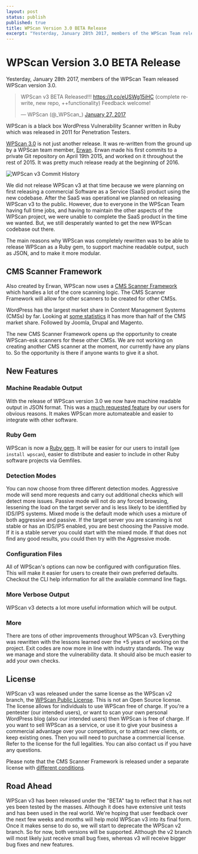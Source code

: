 ```yaml
---
layout: post
status: publish
published: true
title: WPScan Version 3.0 BETA Release
excerpt: "Yesterday, January 28th 2017, members of the WPScan Team released WPScan version 3.0. WPScan is a black box WordPress Vulnerability Scanner written in Ruby which was released in 2011 for Penetration Testers. WPScan 3.0 is not just another release. It was re-written from the ground up by a WPScan team member, Erwan."
---
```


# WPScan Version 3.0 BETA Release

Yesterday, January 28th 2017, members of the WPScan Team released WPScan version 3.0.

<blockquote class="twitter-tweet" data-lang="en"><p lang="en" dir="ltr">WPScan v3 BETA Released!!! <a href="https://t.co/eUSWg15iHC">https://t.co/eUSWg15iHC</a> (complete rewrite, new repo, ++functionality) Feedback welcome!</p>&mdash; WPScan (@_WPScan_) <a href="https://twitter.com/_WPScan_/status/824996933391499266">January 27, 2017</a></blockquote>
<script async src="//platform.twitter.com/widgets.js" charset="utf-8"></script>

WPScan is a black box WordPress Vulnerability Scanner written in Ruby which was released in 2011 for Penetration Testers.

[WPScan 3.0](https://github.com/wpscanteam/wpscan-v3/) is not just another release. It was re-written from the ground up by a WPScan team member, [Erwan](https://twitter.com/erwan_lr). Erwan made his first commits to a private Git repository on April 19th 2015, and worked on it throughout the rest of 2015. It was pretty much release ready at the beginning of 2016.

![WPScan v3 Commit History](http://i.imgur.com/z6HDPiM.png)

We did not release WPScan v3 at that time because we were planning on first releasing a commercial Software as a Service (SaaS) product using the new codebase. After the SaaS was operational we planned on releasing WPScan v3 to the public. However, due to everyone in the WPScan Team  having full time jobs, and having to maintain the other aspects of the WPScan project, we were unable to complete the SaaS product in the time we wanted. But, we still desperately wanted to get the new WPScan codebase out there.

The main reasons why WPScan was completely rewritten was to be able to release WPScan as a Ruby gem, to support machine readable output, such as JSON, and to make it more modular.

## CMS Scanner Framework

Also created by Erwan, WPScan now uses a [CMS Scanner Framework](https://github.com/wpscanteam/CMSScanner) which handles a lot of the core scanning logic. The CMS Scanner Framework will allow for other scanners to be created for other CMSs.

WordPress has the largest market share in Content Management Systems (CMSs) by far. Looking at [some statistics](https://w3techs.com/technologies/history_overview/content_management) it has more than half of the CMS market share. Followed by Joomla, Drupal and Magento.

The new CMS Scanner Framework opens up the opportunity to create WPScan-esk scanners for these other CMSs. We are not working on creating another CMS scanner at the moment, nor currently have any plans to. So the opportunity is there if anyone wants to give it a shot.

## New Features

### Machine Readable Output

With the release of WPScan version 3.0 we now have machine readable output in JSON format. This was a [much requested feature](https://github.com/wpscanteam/wpscan/issues/198) by our users for obvious reasons. It makes WPScan more automateable and easier to integrate with other software.

### Ruby Gem

WPScan is now a [Ruby gem](https://rubygems.org/gems/wpscan). It will be easier for our users to install (`gem install wpscan`), easier to distribute and easier to include in other Ruby software projects via Gemfiles.

### Detection Modes

You can now choose from three different detection modes. Aggressive mode will send more requests and carry out additional checks which will detect more issues. Passive mode will not do any forced browsing, lessening the load on the target server and is less likely to be identified by IDS/IPS systems. Mixed mode is the default mode which uses a mixture of both aggressive and passive. If the target server you are scanning is not stable or has an IDS/IPS enabled, you are best choosing the Passive mode. If it is a stable server you could start with the mixed mode. If that does not find any good results, you could then try with the Aggressive mode.

### Configuration Files

All of WPScan's options can now be configured with configuration files. This will make it easier for users to create their own preferred defaults. Checkout the CLI help information for all the available command line flags.

### More Verbose Output

WPScan v3 detects a lot more useful information which will be output.

### More

There are tons of other improvements throughout WPScan v3. Everything was rewritten with the lessons learned over the +5 years of working on the project. Exit codes are now more in line with industry standards. The way we manage and store the vulnerability data. It should also be much easier to add your own checks.

## License

WPScan v3 was released under the same license as the WPScan v2 branch, the [WPScan Public License](https://github.com/wpscanteam/wpscan-v3/blob/master/LICENSE). This is not an Open Source license. The license allows for individuals to use WPScan free of charge. If you're a pentester (our intended users), or want to scan your own personal WordPress blog (also our intended users) then WPScan is free of charge. If you want to sell WPScan as a service, or use it to give your business a commercial advantage over your competitors, or to attract new clients, or keep existing ones. Then you will need to purchase a commercial license. Refer to the license for the full legalities. You can also contact us if you have any questions.

Please note that the CMS Scanner Framework is released under a separate license with [different conditions](https://github.com/wpscanteam/CMSScanner/blob/master/LICENSE).

## Road Ahead

WPScan v3 has been released under the "BETA" tag to reflect that it has not yes been tested by the masses. Although it does have extensive unit tests and has been used in the real world. We're hoping that user feedback over the next few weeks and months will help mold WPScan v3 into its final form. Once it makes sense to do so, we will start to deprecate the WPScan v2 branch. So for now, both versions will be supported. Although the v2 branch will most likely just receive small bug fixes, whereas v3 will receive bigger bug fixes and new features.

